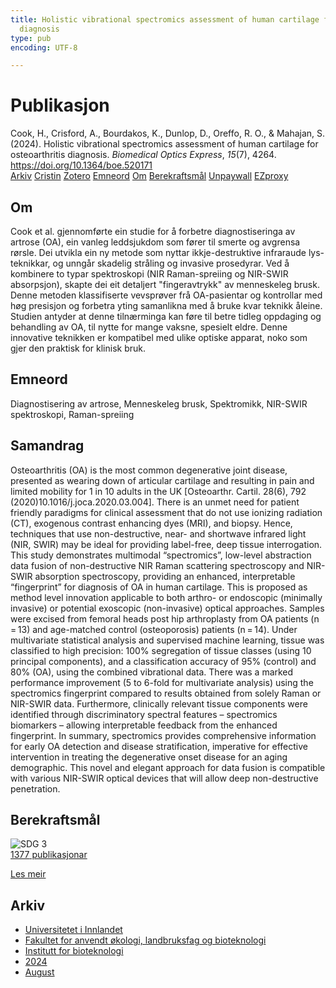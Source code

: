 ```yaml
---
title: Holistic vibrational spectromics assessment of human cartilage for osteoarthritis
  diagnosis
type: pub
encoding: UTF-8

---
```

<h1>Publikasjon</h1>
<article id="csl-bib-container-WEI82WQY" class="csl-bib-container">
  <div class="csl-bib-body"> <div class="csl-entry">Cook, H., Crisford, A., Bourdakos, K., Dunlop, D., Oreffo, R. O., &#38; Mahajan, S. (2024). Holistic vibrational spectromics assessment of human cartilage for osteoarthritis diagnosis. <i>Biomedical Optics Express</i>, <i>15</i>(7), 4264. <a href="https://doi.org/10.1364/boe.520171">https://doi.org/10.1364/boe.520171</a></div> </div>
  <div class="csl-bib-buttons">
    <a href="#taxonomy-article-WEI82WQY" alt="archive" class="csl-bib-button">Arkiv</a>
    <a href="https://app.cristin.no/results/show.jsf?id=2283980" alt="Cristin" class="csl-bib-button">Cristin</a>
    <a href="http://zotero.org/groups/5881554/items/WEI82WQY" alt="Zotero" class="csl-bib-button">Zotero</a>
    <a href="#keywords-article-WEI82WQY" alt="keywords" class="csl-bib-button">Emneord</a>
    <a href="#about-article-WEI82WQY" alt="about_pub" class="csl-bib-button">Om</a>
    <a href="#sdg-article-WEI82WQY" alt="sdg" class="csl-bib-button">Berekraftsmål</a>
    <a href="https://doi.org/10.1364/boe.520171" alt="Unpaywall" class="csl-bib-button">Unpaywall</a>
    <a href="https://doi.org/10.1364/boe.520171" alt="EZproxy" class="csl-bib-button">EZproxy</a>
  </div>
  <div id="csl-bib-meta-container-WEI82WQY"></div>
</article>
<div id="csl-bib-meta-WEI82WQY" class="csl-bib-meta">
  <article id="about-article-WEI82WQY" class="about_pub-article">
    <h1>Om</h1>
    Cook et al. gjennomførte ein studie for å forbetre diagnostiseringa av artrose (OA), ein vanleg leddsjukdom som fører til smerte og avgrensa rørsle. Dei utvikla ein ny metode som nyttar ikkje-destruktive infraraude lys-teknikkar, og unngår skadelig stråling og invasive prosedyrar. Ved å kombinere to typar spektroskopi (NIR Raman-spreiing og NIR-SWIR absorpsjon), skapte dei eit detaljert "fingeravtrykk" av menneskeleg brusk. Denne metoden klassifiserte vevsprøver frå OA-pasientar og kontrollar med høg presisjon og forbetra yting samanlikna med å bruke kvar teknikk åleine. Studien antyder at denne tilnærminga kan føre til betre tidleg oppdaging og behandling av OA, til nytte for mange vaksne, spesielt eldre. Denne innovative teknikken er kompatibel med ulike optiske apparat, noko som gjer den praktisk for klinisk bruk.
  </article>
  <article id="keywords-article-WEI82WQY" class="keywords-article">
    <h1>Emneord</h1>
    Diagnostisering av artrose, Menneskeleg brusk, Spektromikk, NIR-SWIR spektroskopi, Raman-spreiing
  </article>
  <article id="abstract-article-WEI82WQY" class="abstract-article">
    <h1>Samandrag</h1>
    Osteoarthritis (OA) is the most common degenerative joint disease, presented as wearing down of articular cartilage and resulting in pain and limited mobility for 1 in 10 adults in the UK [Osteoarthr. Cartil. 28(6), 792 (2020)10.1016/j.joca.2020.03.004]. There is an unmet need for patient friendly paradigms for clinical assessment that do not use ionizing radiation (CT), exogenous contrast enhancing dyes (MRI), and biopsy. Hence, techniques that use non-destructive, near- and shortwave infrared light (NIR, SWIR) may be ideal for providing label-free, deep tissue interrogation. This study demonstrates multimodal “spectromics”, low-level abstraction data fusion of non-destructive NIR Raman scattering spectroscopy and NIR-SWIR absorption spectroscopy, providing an enhanced, interpretable “fingerprint” for diagnosis of OA in human cartilage. This is proposed as method level innovation applicable to both arthro- or endoscopic (minimally invasive) or potential exoscopic (non-invasive) optical approaches. Samples were excised from femoral heads post hip arthroplasty from OA patients (n = 13) and age-matched control (osteoporosis) patients (n = 14). Under multivariate statistical analysis and supervised machine learning, tissue was classified to high precision: 100% segregation of tissue classes (using 10 principal components), and a classification accuracy of 95% (control) and 80% (OA), using the combined vibrational data. There was a marked performance improvement (5 to 6-fold for multivariate analysis) using the spectromics fingerprint compared to results obtained from solely Raman or NIR-SWIR data. Furthermore, clinically relevant tissue components were identified through discriminatory spectral features – spectromics biomarkers – allowing interpretable feedback from the enhanced fingerprint. In summary, spectromics provides comprehensive information for early OA detection and disease stratification, imperative for effective intervention in treating the degenerative onset disease for an aging demographic. This novel and elegant approach for data fusion is compatible with various NIR-SWIR optical devices that will allow deep non-destructive penetration.
  </article>
  <article id="sdg-article-WEI82WQY" class="sdg-article">
    <h1>Berekraftsmål</h1>
    <div class="sdg-container"><div id="sdg3" class="sdg">
        <img src="{{< params subfolder >}}images/sdg/sdg03_nn.png" class="image" alt="SDG 3">
        <div class="sdg-overlay">
          <a href="{{< params subfolder >}}nn/archive/?sdg=3#archive" class="sdg-publication-count"><span>1377</span> publikasjonar</a>
          <p><a href="https://fn.no/om-fn/fns-baerekraftsmaal/god-helse-og-livskvalitet?lang=nno-NO" class="sdg-read-more">Les meir</a></p>
        </div>
      </div></div>
  </article>
  <article id="taxonomy-article-WEI82WQY" class="taxonomy-article">
    <h1>Arkiv</h1>
    <ul>
      <li><a href="{{< params subfolder >}}nn/archive/?key=3DCRN523">Universitetet i Innlandet</a></li>
      <li><a href="{{< params subfolder >}}nn/archive/?key=T77LXH6D">Fakultet for anvendt økologi, landbruksfag og bioteknologi</a></li>
      <li><a href="{{< params subfolder >}}nn/archive/?key=VL6KDQ85">Institutt for bioteknologi</a></li>
      <li><a href="{{< params subfolder >}}nn/archive/?key=J4BIHT5W">2024</a></li>
      <li><a href="{{< params subfolder >}}nn/archive/?key=59LCIYEX">August</a></li>
    </ul>
  </article>
</div>
